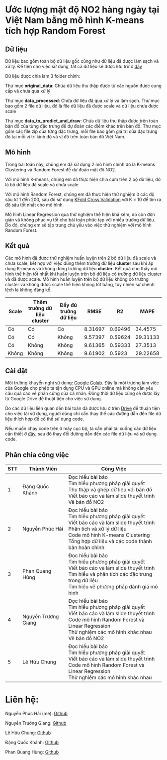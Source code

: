 # Ước lượng mật độ NO2 hàng ngày tại Việt Nam bằng mô hình K-means tích hợp Random Forest

## Dữ liệu
Dữ liệu bao gồm toàn bộ dữ liệu gốc cũng như dữ liệu đã được làm sạch và xử lý. Để tiện cho việc sử dụng, tất cả dữ liệu sẽ được lưu trữ ở [đây](https://drive.google.com/drive/folders/1uoh64dOepEHd9GR2ZywnCo-8zqMSg5Qn)

Dữ liệu được chia làm 3 folder chính:

Thư mục **original_data**: Chứa dữ liệu thu thập được từ các nguồn được cung cấp và chưa qua xử lý

Thư mục **data_processed**: Chứa dữ liệu đã qua xử lý và làm sạch. Thư mục bao gồm 2 file dữ liệu, đó là file dữ liệu đã được scale và dữ liệu chưa được scale

Thư mục **data_to_predict_and_draw**: Chứa dữ liệu thu thập được trên toàn bản đồ của từng đặc trưng để dự đoán các điểm khác trên bản đồ. Thư mục gồm các file zip của từng đặc trưng, mỗi file bao gồm giá trị của đặc trưng đó tại mỗi vị trí kinh độ và vĩ độ trên toàn bản đồ Việt Nam.

## Mô hình
Trong bài toán này, chúng em đã sử dụng 2 mô hình chính đó là K-means Clustering và Random Forest để dự đoán mật độ NO2. 

Với mô hình K-means, chúng em đã thực hiện chia cụm trên 2 bộ dữ liệu, đó là bộ dữ liệu đã scale và chưa scale.

Với mô hình Random Forest, chúng em đã thực hiên thử nghiệm ở các độ sâu từ 1 đến 200, sau đó sử dụng [KFold Cross Validation](https://machinelearningmastery.com/k-fold-cross-validation/) với K = 10 để tìm ra độ sâu tốt nhất cho mô hình.

Mô hình Linear Regression qua thử nghiệm thể hiện khá kém, do còn đơn giản và không phục vụ tốt cho bài toán phức tạp với nhiều trường dữ liệu. Do đó, chúng em sẽ tập trung chủ yếu vào việc thử nghiệm với mô hình Random Forest.

## Kết quả 
Các mô hình đã được thử nghiệm huấn luyện trên 2 bộ dữ liệu đã scale và chưa scale, kết hợp với việc dùng thêm trường dữ liệu **cluster** sau khi áp dụng K-means và không dùng trường dữ liệu **cluster**. Kết quả cho thấy mô hình thể hiện tốt nhất khi huấn luyện trên bộ dữ liệu có trường dữ liệu cluster và đã được scale. Mô hình huấn luyện trên bộ dữ liệu không có trường cluster và không được scale thể hiện không tốt bằng, tuy nhiên sự chênh lệch là không đáng kể. 

Scale | Thêm trường dữ liệu cluster | Đầy đủ trường dữ liệu | RMSE | R2 | MAPE
--- | --- | --- | --- |--- | ---
Có | Có | Có | 8.31697 | 0.69496 | 34.4575
Có | Có | Không |9.57397 | 0.59624 | 29.31133
Có | Không | Không | 9.61365 | 0.59333 | 27.3513
Không | Không | Không | 9.61902 | 0.5923| 29.22658

## Cài đặt
Môi trường khuyến nghị sử dụng: [Google Colab](https://colab.research.google.com/notebooks/). Đây là môi trường làm việc của Google cho phép ta tận dụng CPU và GPU online mà không cần yêu cầu quá cao về phần cứng của cá nhân. Đồng thời dữ liệu cũng sẽ được lấy từ Google Drive để thuật tiện cho việc sử dụng. 

Do các dữ liệu liên quan đến bài toán đã được lưu ở trên [Drive](https://drive.google.com/drive/folders/1uoh64dOepEHd9GR2ZywnCo-8zqMSg5Qn) để thuận tiện cho việc tái sử dụng, người dùng chỉ cần thay thế các đường dẫn đến file dữ liệu thích hợp để có thể sử dụng code.

Nếu muốn chạy code trên ở máy cục bộ, ta cần phải tải xuống các dữ liệu cần thiết ở [đây](https://drive.google.com/drive/folders/1uoh64dOepEHd9GR2ZywnCo-8zqMSg5Qn), sau đó thay đổi đường dẫn đến các file dữ liệu và sử dụng code.

## Phân chia công việc

| STT | Thành Viên          | Công Việc                                                                                                                                                                                                            |
|-----|---------------------|----------------------------------------------------------------------------------------------------------------------------------------------------------------------------------------------------------------------|
| 1   | Đặng Quốc Khánh     | Đọc hiểu bài báo  <br>Tìm hiểu phương pháp giải quyết  <br>Thu thập và ghép dữ liệu với bản đồ  <br>Viết báo cáo và làm slide thuyết trình  <br>Vẽ bản đồ NO2                                           |
| 2   | Nguyễn Phúc Hải     | Đọc hiểu bài báo <br>Tìm hiểu phương pháp giải quyết <br>Viết báo cáo và làm slide thuyết trình <br>Phân tích và xử lý dữ liệu <br> Code mô hình K-means Clustering <br>Tổng hợp dữ liệu và các code thành bản hoàn chỉnh |
| 3   | Phan Quang Hùng     | Đọc hiểu bài báo <br>Tìm hiểu phương pháp giải quyết <br>Viết báo cáo và làm slide thuyết trình <br>Tìm hiểu và phân tích các đặc trưng trong dữ liệu <br>Tìm hiểu về phương pháp đánh giá mô hình                   |
| 4   | Nguyễn Trường Giang | Đọc hiểu bài báo <br>Tìm hiểu phương pháp giải quyết <br>Viết báo cáo và làm slide thuyết trình <br>Code mô hình Random Forest và Linear Regression <br>Thử nghiệm các mô hình khác nhau <br> Vẽ bản đồ NO2               |
| 5   | Lê Hữu Chung        | Đọc hiểu bài báo <br>Tìm hiểu phương pháp giải quyết <br>Viết báo cáo và làm slide thuyết trình <br>Code mô hình Random Forest và Linear Regression <br>Thử nghiệm các mô hình khác nhau                             |                      |

# Liên hệ:
Nguyễn Phúc Hải (me): [Github](https://github.com/HaiNguyen2903)

Nguyễn Trường Giang: [Github](https://github.com/ntg552000)

Lê Hữu Chung: [Github](https://github.com/chungle1504)

Đặng Quốc Khánh: [Github](https://github.com/snowiceheart2000)

Phan Quang Hùng: [Github](https://github.com/phanquanghung)
